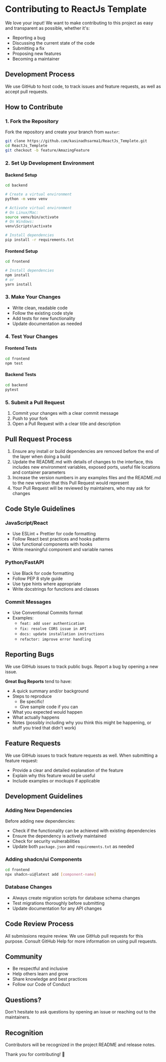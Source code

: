 # Contributing to ReactJs Template

We love your input! We want to make contributing to this project as easy and transparent as possible, whether it's:

- Reporting a bug
- Discussing the current state of the code
- Submitting a fix
- Proposing new features
- Becoming a maintainer

## Development Process

We use GitHub to host code, to track issues and feature requests, as well as accept pull requests.

## How to Contribute

### 1. Fork the Repository

Fork the repository and create your branch from `master`:

```bash
git clone https://github.com/kasinadhsarma1/ReactJs_Templete.git
cd ReactJs_Templete
git checkout -b feature/AmazingFeature
```

### 2. Set Up Development Environment

#### Backend Setup

```bash
cd backend

# Create a virtual environment
python -m venv venv

# Activate virtual environment
# On Linux/Mac:
source venv/bin/activate
# On Windows:
venv\Scripts\activate

# Install dependencies
pip install -r requirements.txt
```

#### Frontend Setup

```bash
cd frontend

# Install dependencies
npm install
# or
yarn install
```

### 3. Make Your Changes

- Write clean, readable code
- Follow the existing code style
- Add tests for new functionality
- Update documentation as needed

### 4. Test Your Changes

#### Frontend Tests

```bash
cd frontend
npm test
```

#### Backend Tests

```bash
cd backend
pytest
```

### 5. Submit a Pull Request

1. Commit your changes with a clear commit message
2. Push to your fork
3. Open a Pull Request with a clear title and description

## Pull Request Process

1. Ensure any install or build dependencies are removed before the end of the layer when doing a build
2. Update the README.md with details of changes to the interface, this includes new environment variables, exposed ports, useful file locations and container parameters
3. Increase the version numbers in any examples files and the README.md to the new version that this Pull Request would represent
4. Your Pull Request will be reviewed by maintainers, who may ask for changes

## Code Style Guidelines

### JavaScript/React
- Use ESLint + Prettier for code formatting
- Follow React best practices and hooks patterns
- Use functional components with hooks
- Write meaningful component and variable names

### Python/FastAPI
- Use Black for code formatting
- Follow PEP 8 style guide
- Use type hints where appropriate
- Write docstrings for functions and classes

### Commit Messages
- Use Conventional Commits format
- Examples:
  - `feat: add user authentication`
  - `fix: resolve CORS issue in API`
  - `docs: update installation instructions`
  - `refactor: improve error handling`

## Reporting Bugs

We use GitHub issues to track public bugs. Report a bug by opening a new issue.

**Great Bug Reports** tend to have:

- A quick summary and/or background
- Steps to reproduce
  - Be specific!
  - Give sample code if you can
- What you expected would happen
- What actually happens
- Notes (possibly including why you think this might be happening, or stuff you tried that didn't work)

## Feature Requests

We use GitHub issues to track feature requests as well. When submitting a feature request:

- Provide a clear and detailed explanation of the feature
- Explain why this feature would be useful
- Include examples or mockups if applicable

## Development Guidelines

### Adding New Dependencies

Before adding new dependencies:
- Check if the functionality can be achieved with existing dependencies
- Ensure the dependency is actively maintained
- Check for security vulnerabilities
- Update both `package.json` and `requirements.txt` as needed

### Adding shadcn/ui Components

```bash
cd frontend
npx shadcn-ui@latest add [component-name]
```

### Database Changes

- Always create migration scripts for database schema changes
- Test migrations thoroughly before submitting
- Update documentation for any API changes

## Code Review Process

All submissions require review. We use GitHub pull requests for this purpose. Consult GitHub Help for more information on using pull requests.

## Community

- Be respectful and inclusive
- Help others learn and grow
- Share knowledge and best practices
- Follow our Code of Conduct

## Questions?

Don't hesitate to ask questions by opening an issue or reaching out to the maintainers.

## Recognition

Contributors will be recognized in the project README and release notes.

Thank you for contributing! 🎉
